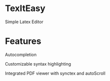 TexItEasy
======

Simple Latex Editor

Features
========

Autocompletion

Customizable syntax highlighting

Integrated PDF viewer with synctex and autoScroll

